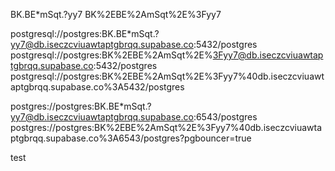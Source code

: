 BK.BE*mSqt.?yy7
BK%2EBE%2AmSqt%2E%3Fyy7

postgresql://postgres:BK.BE*mSqt.?yy7@db.iseczcviuawtaptgbrqq.supabase.co:5432/postgres
postgresql://postgres:BK%2EBE%2AmSqt%2E%3Fyy7@db.iseczcviuawtaptgbrqq.supabase.co:5432/postgres
postgresql://postgres:BK%2EBE%2AmSqt%2E%3Fyy7%40db.iseczcviuawtaptgbrqq.supabase.co%3A5432/postgres

postgres://postgres:BK.BE*mSqt.?yy7@db.iseczcviuawtaptgbrqq.supabase.co:6543/postgres
postgres://postgres:BK%2EBE%2AmSqt%2E%3Fyy7%40db.iseczcviuawtaptgbrqq.supabase.co%3A6543/postgres?pgbouncer=true

test